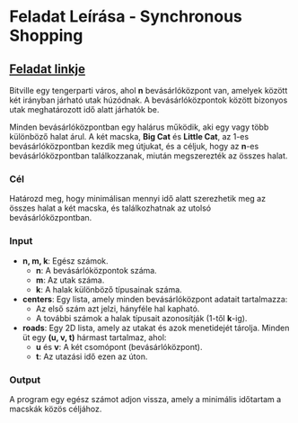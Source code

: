 # Feladat Leírása - Synchronous Shopping
## [Feladat linkje](https://www.hackerrank.com/challenges/synchronous-shopping/problem?isFullScreen=false)


Bitville egy tengerparti város, ahol **n** bevásárlóközpont van, amelyek között két irányban járható utak húzódnak. A bevásárlóközpontok között bizonyos utak meghatározott idő alatt járhatók be.

Minden bevásárlóközpontban egy halárus működik, aki egy vagy több különböző halat árul. A két macska, **Big Cat** és **Little Cat**, az 1-es bevásárlóközpontban kezdik meg útjukat, és a céljuk, hogy az **n**-es bevásárlóközpontban találkozzanak, miután megszerezték az összes halat.

### Cél

Határozd meg, hogy minimálisan mennyi idő alatt szerezhetik meg az összes halat a két macska, és találkozhatnak az utolsó bevásárlóközpontban.

### Input
- **n, m, k**: Egész számok.
  - **n**: A bevásárlóközpontok száma.
  - **m**: Az utak száma.
  - **k**: A halak különböző típusainak száma.
- **centers**: Egy lista, amely minden bevásárlóközpont adatait tartalmazza:
  - Az első szám azt jelzi, hányféle hal kapható.
  - A további számok a halak típusait azonosítják (1-től **k**-ig).
- **roads**: Egy 2D lista, amely az utakat és azok menetidejét tárolja. Minden üt egy **(u, v, t)** hármast tartalmaz, ahol:
  - **u** és **v**: A két csomópont (bevásárlóközpont).
  - **t**: Az utazási idő ezen az úton.

### Output

A program egy egész számot adjon vissza, amely a minimális időtartam a macskák közös céljához.
